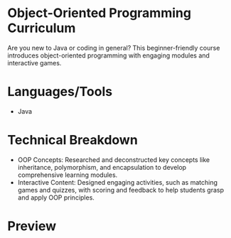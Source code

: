 # Object-Oriented Programming Curriculum

Are you new to Java or coding in general? This beginner-friendly course introduces object-oriented programming with engaging modules and interactive games.

# Languages/Tools
- Java

# Technical Breakdown
- OOP Concepts: Researched and deconstructed key concepts like inheritance, polymorphism, and encapsulation to develop comprehensive learning modules.
- Interactive Content: Designed engaging activities, such as matching games and quizzes, with scoring and feedback to help students grasp and apply OOP principles.

# Preview
